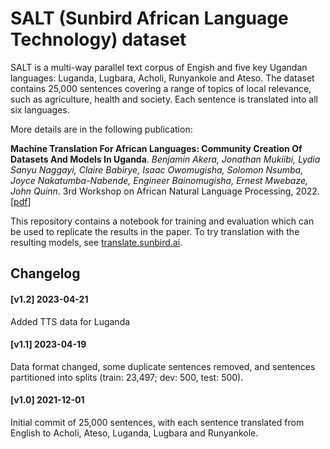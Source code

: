 # SALT (Sunbird African Language Technology) dataset
SALT is a multi-way parallel text corpus of Engish and five key Ugandan languages: Luganda, Lugbara, Acholi, Runyankole and Ateso. The dataset contains 25,000 sentences covering a range of topics of local relevance, such as agriculture, health and society. Each sentence is translated into all six languages.

More details are in the following publication:

**Machine Translation For African Languages: Community Creation Of Datasets And Models In Uganda**. *Benjamin Akera, Jonathan Mukiibi, Lydia Sanyu Naggayi, Claire Babirye, Isaac Owomugisha, Solomon Nsumba, Joyce Nakatumba-Nabende, Engineer Bainomugisha, Ernest Mwebaze, John Quinn*. 3rd Workshop on African Natural Language Processing, 2022. \[[pdf](https://openreview.net/pdf?id=BK-z5qzEU-9)\]

This repository contains a notebook for training and evaluation which can be used to replicate the results in the paper. To try translation with the resulting models, see [translate.sunbird.ai](http://translate.sunbird.ai).

## Changelog

#### [v1.2] 2023-04-21
Added TTS data for Luganda

#### [v1.1] 2023-04-19

Data format changed, some duplicate sentences removed, and sentences partitioned into splits (train: 23,497; dev: 500, test: 500).

#### [v1.0] 2021-12-01

Initial commit of 25,000 sentences, with each sentence translated from English to Acholi, Ateso, Luganda, Lugbara and Runyankole.
